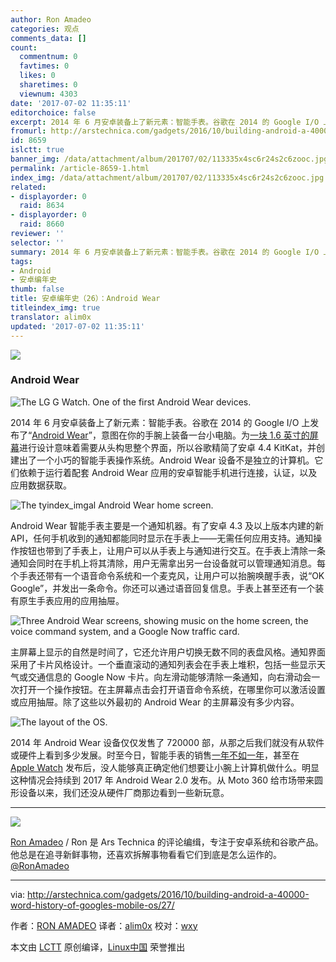 ```yaml
---
author: Ron Amadeo
categories: 观点
comments_data: []
count:
  commentnum: 0
  favtimes: 0
  likes: 0
  sharetimes: 0
  viewnum: 4303
date: '2017-07-02 11:35:11'
editorchoice: false
excerpt: 2014 年 6 月安卓装备上了新元素：智能手表。谷歌在 2014 的 Google I/O 上发布了“Android Wear”，意图在你的手腕上装备一台小电脑。
fromurl: http://arstechnica.com/gadgets/2016/10/building-android-a-40000-word-history-of-googles-mobile-os/27/
id: 8659
islctt: true
banner_img: /data/attachment/album/201707/02/113335x4sc6r24s2c6zooc.jpg
permalink: /article-8659-1.html
index_img: /data/attachment/album/201707/02/113335x4sc6r24s2c6zooc.jpg.thumb.jpg
related:
- displayorder: 0
  raid: 8634
- displayorder: 0
  raid: 8660
reviewer: ''
selector: ''
summary: 2014 年 6 月安卓装备上了新元素：智能手表。谷歌在 2014 的 Google I/O 上发布了“Android Wear”，意图在你的手腕上装备一台小电脑。
tags:
- Android
- 安卓编年史
thumb: false
title: 安卓编年史（26）：Android Wear
titleindex_img: true
translator: alim0x
updated: '2017-07-02 11:35:11'
---
```


![](/data/attachment/album/201707/02/113335x4sc6r24s2c6zooc.jpg)


### Android Wear


![The LG G Watch. One of the first Android Wear devices.](/data/attachment/album/201707/02/113515nxlu6nfplc6pq5e6.png)


2014 年 6 月安卓装备上了新元素：智能手表。谷歌在 2014 的 Google I/O 上发布了“[Android Wear](http://arstechnica.com/gadgets/2014/06/android-wear-review/)”，意图在你的手腕上装备一台小电脑。为[一块 1.6 英寸的屏幕](http://arstechnica.com/gadgets/2014/06/reviewing-android-wears-first-watches-sometimes-promising-often-frustrating/)进行设计意味着需要从头构思整个界面，所以谷歌精简了安卓 4.4 KitKat，并创建出了一个小巧的智能手表操作系统。Android Wear 设备不是独立的计算机。它们依赖于运行着配套 Android Wear 应用的安卓智能手机进行连接，认证，以及应用数据获取。


![ The tyindex_imgal Android Wear home screen.](/data/attachment/album/201707/02/113516ke0zeeqsxeswe3zm.png)


Android Wear 智能手表主要是一个通知机器。有了安卓 4.3 及以上版本内建的新 API，任何手机收到的通知都能同时显示在手表上——无需任何应用支持。通知操作按钮也带到了手表上，让用户可以从手表上与通知进行交互。在手表上清除一条通知会同时在手机上将其清除，用户无需拿出另一台设备就可以管理通知消息。每个手表还带有一个语音命令系统和一个麦克风，让用户可以抬腕唤醒手表，说“OK Google”，并发出一条命令。你还可以通过语音回复信息。手表上甚至还有一个装有原生手表应用的应用抽屉。


![Three Android Wear screens, showing music on the home screen, the voice command system, and a Google Now traffic card.](/data/attachment/album/201707/02/113517wvzdzfs8pphppp8d.png)


主屏幕上显示的自然是时间了，它还允许用户切换无数不同的表盘风格。通知界面采用了卡片风格设计。一个垂直滚动的通知列表会在手表上堆积，包括一些显示天气或交通信息的 Google Now 卡片。向左滑动能够清除一条通知，向右滑动会一次打开一个操作按钮。在主屏幕点击会打开语音命令系统，在哪里你可以激活设置或应用抽屉。除了这些以外最初的 Android Wear 的主屏幕没有多少内容。


![The layout of the OS.](/data/attachment/album/201707/02/113518gitcigqat7itxaaw.png)


2014 年 Android Wear 设备仅仅发售了 720000 部，从那之后我们就没有从软件或硬件上看到多少发展。时至今日，智能手表的销售[一年不如一年](http://www.businesswire.com/news/home/20161024005145/en/Smartwatch-Market-Declines-51.6-Quarter-Platforms-Vendors)，甚至在 [Apple Watch](http://arstechnica.com/apple/2015/05/review-the-absolutely-optional-apple-watch-and-watch-os-1-0/) 发布后，没人能够真正确定他们想要让小腕上计算机做什么。明显这种情况会持续到 2017 年 Android Wear 2.0 发布。从 Moto 360 给市场带来圆形设备以来，我们还没从硬件厂商那边看到一些新玩意。




---


![](/data/attachment/album/201706/24/162535j8ke2nu4ccvw44g9.jpg)


[Ron Amadeo](http://arstechnica.com/author/ronamadeo) / Ron 是 Ars Technica 的评论编缉，专注于安卓系统和谷歌产品。他总是在追寻新鲜事物，还喜欢拆解事物看看它们到底是怎么运作的。[@RonAmadeo](https://twitter.com/RonAmadeo)




---


via: <http://arstechnica.com/gadgets/2016/10/building-android-a-40000-word-history-of-googles-mobile-os/27/>


作者：[RON AMADEO](http://arstechnica.com/author/ronamadeo) 译者：[alim0x](https://github.com/alim0x) 校对：[wxy](https://github.com/wxy)


本文由 [LCTT](https://github.com/LCTT/TranslateProject) 原创编译，[Linux中国](https://linux.cn/) 荣誉推出